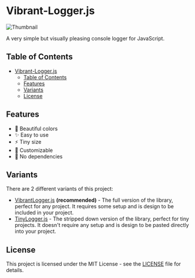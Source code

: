 # Vibrant-Logger.js

![Thumbnail](./images/thumbnail.png)

A very simple but visually pleasing console logger for JavaScript.

## Table of Contents

- [Vibrant-Logger.js](#vibrant-loggerjs)
  - [Table of Contents](#table-of-contents)
  - [Features](#features)
  - [Variants](#variants)
  - [License](#license)

## Features

- :art: Beautiful colors
- :sparkles: Easy to use
- :zap: Tiny size
- :wrench: Customizable
- :tada: No dependencies

## Variants

There are 2 different variants of this project:

- [VibrantLogger.js](Vibrant-Logger.md) **(recommended)** - The full version of the library, perfect for any project. It requires some setup and is design to be included in your project.
- [TinyLogger.js](Tiny-Logger.md) - The stripped down version of the library, perfect for tiny projects. It doesn't require any setup and is design to be pasted directly into your project.

## License

This project is licensed under the MIT License - see the [LICENSE](LICENSE) file for details.

